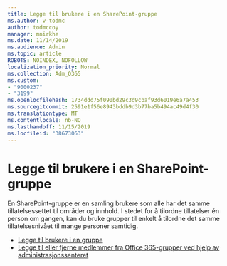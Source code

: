 ```yaml
---
title: Legge til brukere i en SharePoint-gruppe
ms.author: v-todmc
author: todmccoy
manager: mnirkhe
ms.date: 11/14/2019
ms.audience: Admin
ms.topic: article
ROBOTS: NOINDEX, NOFOLLOW
localization_priority: Normal
ms.collection: Adm_O365
ms.custom:
- "9000237"
- "3199"
ms.openlocfilehash: 1734ddd75f090bd29c3d9cbaf93d6019e6a7a453
ms.sourcegitcommit: 2591e1f56e8943bddb9d3b77ba5b494ac49d4f30
ms.translationtype: MT
ms.contentlocale: nb-NO
ms.lasthandoff: 11/15/2019
ms.locfileid: "38673063"
---
```

# <a name="add-users-to-a-sharepoint-group"></a>Legge til brukere i en SharePoint-gruppe

En SharePoint-gruppe er en samling brukere som alle har det samme tillatelsessettet til områder og innhold. I stedet for å tilordne tillatelser én person om gangen, kan du bruke grupper til enkelt å tilordne det samme tillatelsesnivået til mange personer samtidig.

- [Legge til brukere i en gruppe](https://docs.microsoft.com/sharepoint/customize-sharepoint-site-permissions#add-users-to-a-group)
- [Legge til eller fjerne medlemmer fra Office 365-grupper ved hjelp av administrasjonssenteret](https://docs.microsoft.com/office365/admin/create-groups/add-or-remove-members-from-groups?view=o365-worldwide)